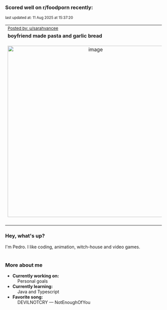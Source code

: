 ### Scored well on r/foodporn recently:

<p align="left"><sub>last updated at: 11 Aug 2025 at 15:37:20</sub></p>

|   |
| --- |
| <sub>[Posted by: u/sarahvancee][source]</sub> |
| **boyfriend made pasta and garlic bread** | 
|<p align="center"> <img alt="image" src="https://i.redd.it/x41r2lrch8if1.jpeg" width="550" /> </p>|
|   |

### Hey, what's up?

I'm Pedro. I like coding, animation, witch-house and video games.<br><br>

### More about me
- **Currently working on:**  
&nbsp;&nbsp;&nbsp;&nbsp;Personal goals
- **Currently learning:**  
&nbsp;&nbsp;&nbsp;&nbsp;Java and Typescript
- **Favorite song:**  
&nbsp;&nbsp;&nbsp;&nbsp;DEVILNOTCRY — NotEnoughOfYou<br><br>

  



  
  
  
[linkedin]: https://linkedin.com/in/pedro-h-r-gomes-8a487b14a/
[gmail]: mailto:pilique11@gmail.com
[source]: https://reddit.com/r/FoodPorn/comments/1mmprkv/boyfriend_made_pasta_and_garlic_bread/
[redditAPI]: https://www.reddit.com/dev/api/